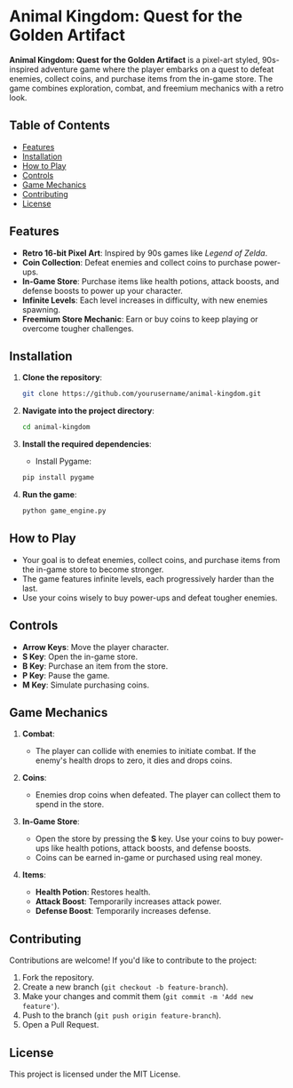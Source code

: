 # Animal Kingdom: Quest for the Golden Artifact

**Animal Kingdom: Quest for the Golden Artifact** is a pixel-art styled, 90s-inspired adventure game where the player embarks on a quest to defeat enemies, collect coins, and purchase items from the in-game store. The game combines exploration, combat, and freemium mechanics with a retro look.

## Table of Contents
- [Features](#features)
- [Installation](#installation)
- [How to Play](#how-to-play)
- [Controls](#controls)
- [Game Mechanics](#game-mechanics)
- [Contributing](#contributing)
- [License](#license)

## Features

- **Retro 16-bit Pixel Art**: Inspired by 90s games like *Legend of Zelda*.
- **Coin Collection**: Defeat enemies and collect coins to purchase power-ups.
- **In-Game Store**: Purchase items like health potions, attack boosts, and defense boosts to power up your character.
- **Infinite Levels**: Each level increases in difficulty, with new enemies spawning.
- **Freemium Store Mechanic**: Earn or buy coins to keep playing or overcome tougher challenges.

## Installation

1. **Clone the repository**:
    ```bash
    git clone https://github.com/yourusername/animal-kingdom.git
    ```
   
2. **Navigate into the project directory**:
    ```bash
    cd animal-kingdom
    ```

3. **Install the required dependencies**:
    - Install Pygame:
    ```bash
    pip install pygame
    ```

4. **Run the game**:
    ```bash
    python game_engine.py
    ```

## How to Play

- Your goal is to defeat enemies, collect coins, and purchase items from the in-game store to become stronger.
- The game features infinite levels, each progressively harder than the last.
- Use your coins wisely to buy power-ups and defeat tougher enemies.

## Controls

- **Arrow Keys**: Move the player character.
- **S Key**: Open the in-game store.
- **B Key**: Purchase an item from the store.
- **P Key**: Pause the game.
- **M Key**: Simulate purchasing coins.

## Game Mechanics

1. **Combat**:
   - The player can collide with enemies to initiate combat. If the enemy's health drops to zero, it dies and drops coins.
   
2. **Coins**:
   - Enemies drop coins when defeated. The player can collect them to spend in the store.
   
3. **In-Game Store**:
   - Open the store by pressing the **S** key. Use your coins to buy power-ups like health potions, attack boosts, and defense boosts.
   - Coins can be earned in-game or purchased using real money.
   
4. **Items**:
   - **Health Potion**: Restores health.
   - **Attack Boost**: Temporarily increases attack power.
   - **Defense Boost**: Temporarily increases defense.

## Contributing

Contributions are welcome! If you'd like to contribute to the project:

1. Fork the repository.
2. Create a new branch (`git checkout -b feature-branch`).
3. Make your changes and commit them (`git commit -m 'Add new feature'`).
4. Push to the branch (`git push origin feature-branch`).
5. Open a Pull Request.

## License

This project is licensed under the MIT License.
